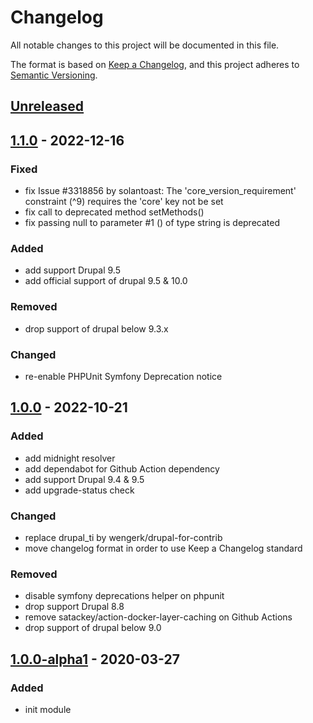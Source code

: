 # Changelog
All notable changes to this project will be documented in this file.

The format is based on [Keep a Changelog](https://keepachangelog.com/en/1.0.0/),
and this project adheres to [Semantic Versioning](https://semver.org/spec/v2.0.0.html).

## [Unreleased]

## [1.1.0] - 2022-12-16
### Fixed
- fix Issue #3318856 by solantoast: The 'core_version_requirement' constraint (^9) requires the 'core' key not be set
- fix call to deprecated method setMethods()
- fix passing null to parameter #1 () of type string is deprecated

### Added
- add support Drupal 9.5
- add official support of drupal 9.5 & 10.0

### Removed
- drop support of drupal below 9.3.x

### Changed
- re-enable PHPUnit Symfony Deprecation notice

## [1.0.0] - 2022-10-21
### Added
- add midnight resolver
- add dependabot for Github Action dependency
- add support Drupal 9.4 & 9.5
- add upgrade-status check

### Changed
- replace drupal_ti by wengerk/drupal-for-contrib
- move changelog format in order to use Keep a Changelog standard

### Removed
- disable symfony deprecations helper on phpunit
- drop support Drupal 8.8
- remove satackey/action-docker-layer-caching on Github Actions
- drop support of drupal below 9.0

## [1.0.0-alpha1] - 2020-03-27
### Added
- init module

[Unreleased]: https://github.com/antistatique/drupal-timesup/compare/8.x-1.1...HEAD
[1.1.0]: https://github.com/antistatique/drupal-timesup/compare/8.x-1.0...8.x-1.1
[1.0.0]: https://github.com/antistatique/drupal-timesup/compare/8.x-1.0-alpha1...8.x-1.0
[1.0.0-alpha1]: https://github.com/antistatique/drupal-timesup/releases/tag/8.x-1.0-alpha1
